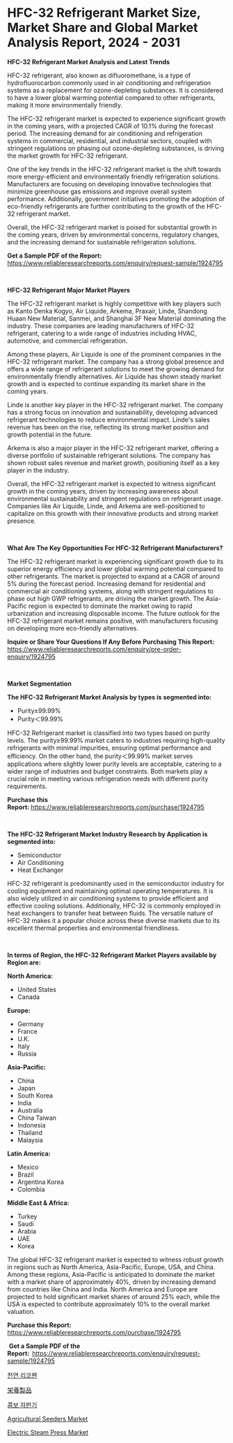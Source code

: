 <p><h1>HFC-32 Refrigerant Market Size, Market Share and Global Market Analysis Report, 2024 - 2031</h1></p><p><strong>HFC-32 Refrigerant Market Analysis and Latest Trends</strong></p>
<p><p>HFC-32 refrigerant, also known as difluoromethane, is a type of hydrofluorocarbon commonly used in air conditioning and refrigeration systems as a replacement for ozone-depleting substances. It is considered to have a lower global warming potential compared to other refrigerants, making it more environmentally friendly.</p><p>The HFC-32 refrigerant market is expected to experience significant growth in the coming years, with a projected CAGR of 10.1% during the forecast period. The increasing demand for air conditioning and refrigeration systems in commercial, residential, and industrial sectors, coupled with stringent regulations on phasing out ozone-depleting substances, is driving the market growth for HFC-32 refrigerant.</p><p>One of the key trends in the HFC-32 refrigerant market is the shift towards more energy-efficient and environmentally friendly refrigeration solutions. Manufacturers are focusing on developing innovative technologies that minimize greenhouse gas emissions and improve overall system performance. Additionally, government initiatives promoting the adoption of eco-friendly refrigerants are further contributing to the growth of the HFC-32 refrigerant market.</p><p>Overall, the HFC-32 refrigerant market is poised for substantial growth in the coming years, driven by environmental concerns, regulatory changes, and the increasing demand for sustainable refrigeration solutions.</p></p>
<p><strong>Get a Sample PDF of the Report:&nbsp;</strong> <a href="https://www.reliableresearchreports.com/enquiry/request-sample/1924795">https://www.reliableresearchreports.com/enquiry/request-sample/1924795</a></p>
<p>&nbsp;</p>
<p><strong>HFC-32 Refrigerant Major Market Players</strong></p>
<p><p>The HFC-32 refrigerant market is highly competitive with key players such as Kanto Denka Kogyo, Air Liquide, Arkema, Praxair, Linde, Shandong Huaan New Material, Sanmei, and Shanghai 3F New Material dominating the industry. These companies are leading manufacturers of HFC-32 refrigerant, catering to a wide range of industries including HVAC, automotive, and commercial refrigeration.</p><p>Among these players, Air Liquide is one of the prominent companies in the HFC-32 refrigerant market. The company has a strong global presence and offers a wide range of refrigerant solutions to meet the growing demand for environmentally friendly alternatives. Air Liquide has shown steady market growth and is expected to continue expanding its market share in the coming years.</p><p>Linde is another key player in the HFC-32 refrigerant market. The company has a strong focus on innovation and sustainability, developing advanced refrigerant technologies to reduce environmental impact. Linde's sales revenue has been on the rise, reflecting its strong market position and growth potential in the future.</p><p>Arkema is also a major player in the HFC-32 refrigerant market, offering a diverse portfolio of sustainable refrigerant solutions. The company has shown robust sales revenue and market growth, positioning itself as a key player in the industry.</p><p>Overall, the HFC-32 refrigerant market is expected to witness significant growth in the coming years, driven by increasing awareness about environmental sustainability and stringent regulations on refrigerant usage. Companies like Air Liquide, Linde, and Arkema are well-positioned to capitalize on this growth with their innovative products and strong market presence.</p></p>
<p>&nbsp;</p>
<p><strong>What Are The Key Opportunities For HFC-32 Refrigerant Manufacturers?</strong></p>
<p><p>The HFC-32 refrigerant market is experiencing significant growth due to its superior energy efficiency and lower global warming potential compared to other refrigerants. The market is projected to expand at a CAGR of around 5% during the forecast period. Increasing demand for residential and commercial air conditioning systems, along with stringent regulations to phase out high GWP refrigerants, are driving the market growth. The Asia-Pacific region is expected to dominate the market owing to rapid urbanization and increasing disposable income. The future outlook for the HFC-32 refrigerant market remains positive, with manufacturers focusing on developing more eco-friendly alternatives.</p></p>
<p><strong>Inquire or Share Your Questions If Any Before Purchasing This Report:</strong> <a href="https://www.reliableresearchreports.com/enquiry/pre-order-enquiry/1924795">https://www.reliableresearchreports.com/enquiry/pre-order-enquiry/1924795</a></p>
<p>&nbsp;</p>
<p><strong>Market Segmentation</strong></p>
<p><strong>The HFC-32 Refrigerant Market Analysis by types is segmented into:</strong></p>
<p><ul><li>Purity≥99.99%</li><li>Purity＜99.99%</li></ul></p>
<p><p>HFC-32 Refrigerant market is classified into two types based on purity levels. The purity≥99.99% market caters to industries requiring high-quality refrigerants with minimal impurities, ensuring optimal performance and efficiency. On the other hand, the purity＜99.99% market serves applications where slightly lower purity levels are acceptable, catering to a wider range of industries and budget constraints. Both markets play a crucial role in meeting various refrigeration needs with different purity requirements.</p></p>
<p><strong>Purchase this Report:&nbsp;</strong><a href="https://www.reliableresearchreports.com/purchase/1924795">https://www.reliableresearchreports.com/purchase/1924795</a></p>
<p>&nbsp;</p>
<p><strong>The HFC-32 Refrigerant Market Industry Research by Application is segmented into:</strong></p>
<p><ul><li>Semiconductor</li><li>Air Conditioning</li><li>Heat Exchanger</li></ul></p>
<p><p>HFC-32 refrigerant is predominantly used in the semiconductor industry for cooling equipment and maintaining optimal operating temperatures. It is also widely utilized in air conditioning systems to provide efficient and effective cooling solutions. Additionally, HFC-32 is commonly employed in heat exchangers to transfer heat between fluids. The versatile nature of HFC-32 makes it a popular choice across these diverse markets due to its excellent thermal properties and environmental friendliness.</p></p>
<p>&nbsp;</p>
<p><strong>In terms of Region, the HFC-32 Refrigerant Market Players available by Region are:</strong></p>
<p>
    <p> <strong> North America: </strong>
        <ul>
            <li>United States</li>
            <li>Canada</li>
        </ul>
        </p> 
    <p> <strong> Europe: </strong>
        <ul>
            <li>Germany</li>
            <li>France</li>
            <li>U.K.</li>
            <li>Italy</li>
            <li>Russia</li>
        </ul>
        </p> 
    <p> <strong> Asia-Pacific: </strong>
        <ul>
            <li>China</li>
            <li>Japan</li>
            <li>South Korea</li>
            <li>India</li>
            <li>Australia</li>
            <li>China Taiwan</li>
            <li>Indonesia</li>
            <li>Thailand</li>
            <li>Malaysia</li>
        </ul>
        </p> 
    <p> <strong> Latin America: </strong>
        <ul>
            <li>Mexico</li>
            <li>Brazil</li>
            <li>Argentina Korea</li>
            <li>Colombia</li>
        </ul>
        </p> 
    <p> <strong> Middle East & Africa: </strong>
        <ul>
            <li>Turkey</li>
            <li>Saudi</li>
            <li>Arabia</li>
            <li>UAE</li>
            <li>Korea</li>
        </ul>
    </p>
    </p>
<p><p>The global HFC-32 refrigerant market is expected to witness robust growth in regions such as North America, Asia-Pacific, Europe, USA, and China. Among these regions, Asia-Pacific is anticipated to dominate the market with a market share of approximately 40%, driven by increasing demand from countries like China and India. North America and Europe are projected to hold significant market shares of around 25% each, while the USA is expected to contribute approximately 10% to the overall market valuation.</p></p>
<p><strong>Purchase this Report: </strong><a href="https://www.reliableresearchreports.com/purchase/1924795">https://www.reliableresearchreports.com/purchase/1924795</a></p>
<p>&nbsp;<strong>Get a Sample PDF of the Report:&nbsp;&nbsp;</strong><a href="https://www.reliableresearchreports.com/enquiry/request-sample/1924795">https://www.reliableresearchreports.com/enquiry/request-sample/1924795</a></p>
<p><strong></strong></p>
<p><p><a href="https://medium.com/@bixlfnpgdrqkjy8/%EC%B2%9C%EC%97%B0-%EB%A6%AC%EC%BD%94%ED%8E%9C-%EC%8B%9C%EC%9E%A5-%EB%B6%84%EC%84%9D-cagr-%EC%8B%9C%EC%9E%A5-%EC%84%B8%EB%B6%84%ED%99%94-%EB%B0%8F-%EC%84%B8%EA%B3%84-%EC%82%B0%EC%97%85-%EA%B0%9C%EC%9A%94-5ff67b49d137">천연 리코펜</a></p><p><a href="https://medium.com/@destineygrimes2023/%E6%A0%84%E9%A4%8A%E8%A3%BD%E5%93%81%E5%B8%82%E5%A0%B4%E3%81%AF-%E5%B8%82%E5%A0%B4%E3%82%B7%E3%82%A7%E3%82%A2-%E5%B8%82%E5%A0%B4%E5%8B%95%E5%90%91-%E5%B8%82%E5%A0%B4%E6%88%90%E9%95%B7%E3%81%AB%E9%96%A2%E3%81%99%E3%82%8B%E6%83%85%E5%A0%B1%E3%82%92%E6%8F%90%E4%BE%9B%E3%81%97%E3%81%BE%E3%81%99-2276423f02cd">栄養製品</a></p><p><a href="https://medium.com/@bixlfnpgdrqkjy8/%EC%BD%A4%EB%B3%B4-%EC%9E%90%EB%8F%99%ED%8C%90%EB%A7%A4%EA%B8%B0-%EC%8B%9C%EC%9E%A5-2031%EB%85%84%EA%B9%8C%EC%A7%80%EC%9D%98-%ED%8A%B8%EB%A0%8C%EB%93%9C-%EC%98%88%EC%B8%A1-%EB%B0%8F-%EA%B2%BD%EC%9F%81-%EB%B6%84%EC%84%9D-d35e667e78ef">콤보 자판기</a></p><p><a href="https://natural-crush-b99.notion.site/Agricultural-Seeders-Market-Research-Report-Provides-thorough-Industry-Overview-which-offers-an-In--c98dcfee04394913991207bf3a392b82">Agricultural Seeders Market</a></p><p><a href="https://view.publitas.com/reportprime-1/electric-steam-press-market-offer-valuable-insights-into-market-size-market-share-market-trends-and-projections-spanning-from-2024-to-2031/">Electric Steam Press Market</a></p></p>